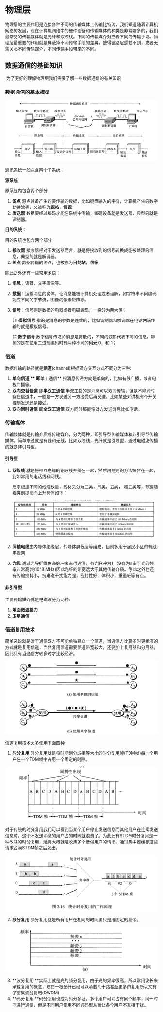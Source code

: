 # 物理层

物理层的主要作用是连接各种不同的传输媒体上传输比特流，我们知道随着计算机网络的发展，现在计算机网络中的硬件设备和传输媒体的种类是非常繁多的，我们最常见的传输媒体就是光纤和双绞线。不同的传输媒介对应着不同的传输手段。物理层最重要的作用就是屏蔽掉不同传输手段的差异，使得链路层感觉不到，或者无需关心不同传输媒介，不同传输手段带来的不同。

## 数据通信的基础知识

​	为了更好的理解物理层我们需要了解一些数据通信的有关知识

### 数据通信的基本模型

![image-20200820210757267](../img/数据通信的基本模型.png)

通讯系统一般包含两个子系统：

**源系统**

原系统内包含两个部分

1. **源点** 源点设备产生的要传输的数据，比如键盘输入的字符，计算机产生的数字比特流等，又被称为**源站**，**信源**
2. **发送器** 数据要经过编码才能在系统中传输，编码设备就是发送器，典型的就是调制器。

**目的系统**：

目的系统也包含两个部分

1. **接收器** 接收器相对于发送器而言，就是将接收到的信号转换成能被处理的信息，典型的就是解调器。
2. **终点** 数据传输的终点，也被称为**目的站**，**信宿**

除此之外还有一些常用术语：

1. **消息**：语音，文字图像等。

2. **数据**：运输消息的实体，让消息能被计算机处理或者理解，如字符串不同编码对应不同的字节流，图像的像素矩阵等。

3. **信号**：信号则是数据的电器或者电磁表现，一般分为两大类：

   (1) **模拟信号** 指的是消息的参数是连续的，比如调制器和解调器在电话两端传输的就是模拟信号。

   (2)**数字信号** 数字信号传递的消息是离散的，不同的波形代表不同的信息，常见的是在使用二进制编码时有两种不同的**码元** 0，和 1；

### 信道

数据传输的路径就是**信道**(channel)根据双方交互方式不同分为三种:

1. **单向信道 ** 即**单工通信** 指消息传递方向是单向的，比如有线广播，或者电视广播等。
2. **双向交替信道** 即**半双工通信** 半双工指的是消息可以双向传输，但是不能同时存在信道中，一般是一方发送另一方接受后再发送。比如某些对讲机有个开关控制发送还是接受。
3. **双向同时通信** 即**全双工通信** 双方同时都能像对方发送消息比如电话。

### 传输媒体

传输媒体就是传输介质或传输媒介，分为两种，即引导型传输媒体和非引导型传输媒体，简单来说就是有线和无线，比如双绞线，光纤就是引导型，通过电磁波传播的就是非引导型。

#### 引导型

1. **双绞线** 就是将相互绝缘的铜导线并排在一起，然后用规则的方法绞合在一起，比如常用的电话线和网线。

   后来根据不同的线缆数量，线材又分为三类，四类，五类， 超五类等，带宽随着类别提高而上升具体如下：

   ![image-20200820213938033](../img/双绞线类别.png)

2. **同轴电缆**由内导体绝缘层，外导体屏蔽层等组成，目前多用于居民小区的有线电视网

3. **光缆** 通过光导纤维传递脉冲来进行通信，有光脉冲为1，没有为0由于光的频率非常高(约10^8 MHz)因此光纤的带宽远大于其他传输介质。除此之外他还有传输损耗小，抗电磁干扰能力强，密封性好，体积小，重量轻等有点。

#### 非引导型

主要传输媒介就是电磁波分为两种:

1. **地面微波接力**
2. **卫星通信**

### 信道复用技术

简单来说就是对于通信双方不可能单独建立一个信道，当通信方比较多时更经济的方式就是复用信道，当然复用信道需要信道带宽较大，还要加上复用器和分用器，因此只有当通信方较多时才比较经济。

![image-20200820215337230](../img/信道复用示意图.png)

信道复用技术大多使用下面四种:

1. **时分复用** 时分复用就是将时间划分成相等大小的时分复用帧(TDM帧)每一个用户在一个TDM帧中占用一个固定的时隙。



![image-20200820220226248](../img/时分复用.png)

对于传统的时分复用我们可以看到当某个用户停止发送信息而其他用户在连续发送信息时，这个不发送消息的用户占的时隙就浪费了。为此还有STDM时分复用是一种改进的时分复用，远离大概就是收集多个低俗用户的请求，通过集中器缓存这些请求占满STDM帧之后发出。

![image-20200820222025345](../img/统计的时分复用.png)

2. **频分复用** 频分复用就是所有用户在相同的时间里只是用固定的频带。

![image-20200820220348321](../img/频分复用.png)

3. **波分复用 **实际上就是光的频分复用，由于光的频率很高，所以常用波长来承载复用的概念，现在一根光纤已经可以承载几十路甚至更多的复用所以又有了密集波分复用(DWDM)
4. **码分复用 **码分复用也成为码分多址，多个用户可以占有同个频率，同一时间进行通信，但是不同用户使用不同的码型从而让各个用户不互相干扰。

